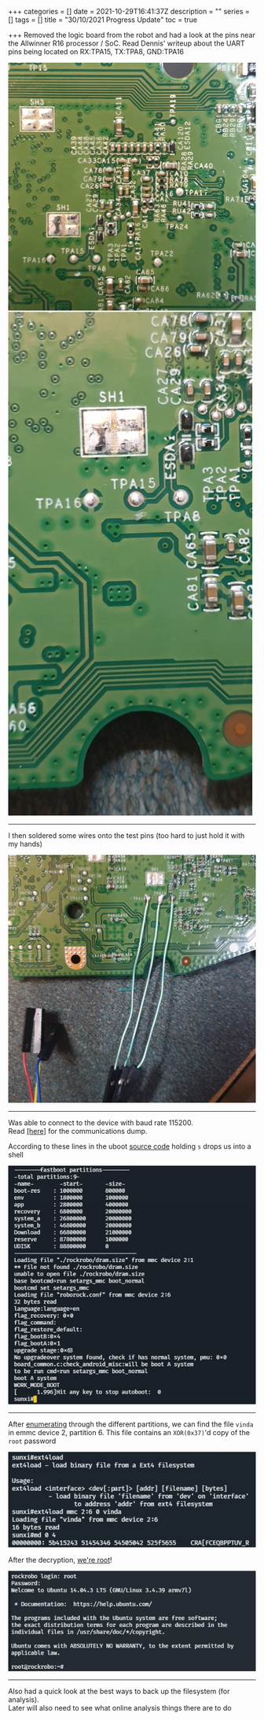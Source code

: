 +++
categories = []
date = 2021-10-29T16:41:37Z
description = ""
series = []
tags = []
title = "30/10/2021 Progress Update"
toc = true

+++
Removed the logic board from the robot and had a look at the pins near the Allwinner R16 processor / SoC. Read Dennis' writeup about the UART pins being located on RX:TPA15, TX:TPA8, GND:TPA16

![](/uploads/20211029-20211030_022010.jpg)  ![](/uploads/20211029-20211030_021616.jpg)

***

I then soldered some wires onto the test pins (too hard to just hold it with my hands)

![](/uploads/20211029-20211030_025959.jpg)

***

Was able to connect to the device with baud rate 115200.  
Read [\[here\]](/uart-preboot-communications/) for the communications dump.

According to these lines in the uboot [source code](https://github.com/allwinner-zh/bootloader/blob/master/u-boot-2011.09/board/sunxi/board_common.c#L843-L847) holding `s` drops us into a shell

![](/uploads/20211029-snipaste_2021-10-30_03-06-33.jpg)

***

After [enumerating](/uart-preboot-communications/) through the different partitions, we can find the file `vinda` in emmc device 2, partition 6. This file contains an `XOR(0x37)`'d copy of the `root` password

![](/uploads/20211029-snipaste_2021-10-30_03-24-41.jpg)

After the decryption, [we're root](../i-am-root)!

![](/uploads/20211029-snipaste_2021-10-30_03-26-11.jpg)

***

Also had a quick look at the best ways to back up the filesystem (for analysis).  
Later will also need to see what online analysis things there are to do